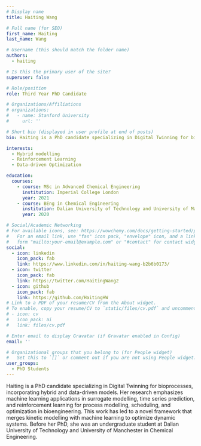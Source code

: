 ```yaml
---
# Display name
title: Haiting Wang

# Full name (for SEO)
first_name: Haiting
last_name: Wang

# Username (this should match the folder name)
authors:
  - haiting

# Is this the primary user of the site?
superuser: false

# Role/position
role: Third Year PhD Candidate

# Organizations/Affiliations
# organizations:
#   - name: Stanford University
#     url: ''

# Short bio (displayed in user profile at end of posts)
bio: Haiting is a PhD candidate specializing in Digital Twinning for bioprocesses, incorporating hybrid and data-driven models. Her research emphasizes machine learning applications in surrogate modelling, time series prediction, and reinforcement learning for process modelling, scheduling, and optimization in bioengineering. This work has led to a novel framework that merges kinetic modelling with machine learning to optimize dynamic systems. Before her PhD, she was an undergraduate student at Dalian University of Technology and University of Manchester in Chemical Engineering.

interests:
  - Hybrid modelling
  - Reinforcement Learning
  - Data-driven Optimization

education:
  courses:
    - course: MSc in Advanced Chemical Engineering
      institution: Imperial College London
      year: 2021
    - course: BEng in Chemical Engineering
      institution: Dalian University of Technology and University of Manchester
      year: 2020

# Social/Academic Networking
# For available icons, see: https://wowchemy.com/docs/getting-started/page-builder/#icons
#   For an email link, use "fas" icon pack, "envelope" icon, and a link in the
#   form "mailto:your-email@example.com" or "#contact" for contact widget.
social:
  - icon: linkedin
    icon_pack: fab
    link: https://www.linkedin.com/in/haiting-wang-b2b6b0173/
  - icon: twitter
    icon_pack: fab
    link: https://twitter.com/HaitingWang2
  - icon: github
    icon_pack: fab
    link: https://github.com/HaitingHW
# Link to a PDF of your resume/CV from the About widget.
# To enable, copy your resume/CV to `static/files/cv.pdf` and uncomment the lines below.
# - icon: cv
#   icon_pack: ai
#   link: files/cv.pdf

# Enter email to display Gravatar (if Gravatar enabled in Config)
email: ''

# Organizational groups that you belong to (for People widget)
#   Set this to `[]` or comment out if you are not using People widget.
user_groups:
  - PhD Students
---
```


Haiting is a PhD candidate specializing in Digital Twinning for bioprocesses, incorporating hybrid and data-driven models. Her research emphasizes machine learning applications in surrogate modelling, time series prediction, and reinforcement learning for process modelling, scheduling, and optimization in bioengineering. This work has led to a novel framework that merges kinetic modelling with machine learning to optimize dynamic systems. Before her PhD, she was an undergraduate student at Dalian University of Technology and University of Manchester in Chemical Engineering.